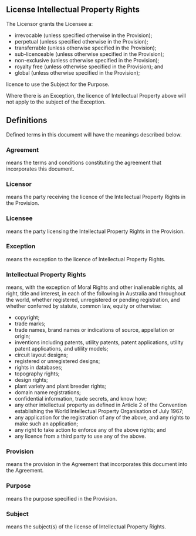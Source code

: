 ## License Intellectual Property Rights

The Licensor grants the Licensee a:

- irrevocable (unless specified otherwise in the Provision);
- perpetual (unless specified otherwise in the Provision);
- transferrable (unless otherwise specified in the Provision);
- sub-licenceable (unless otherwise specified in the Provision);
- non-exclusive (unless otherwise specified in the Provision);
- royalty free (unless otherwise specified in the Provision); and
- global (unless otherwise specified in the Provision);

licence to use the Subject for the Purpose.

Where there is an Exception, the licence of Intellectual Property above will not apply to the subject of the Exception.

## Definitions

Defined terms in this document will have the meanings described below.

### Agreement
means the terms and conditions constituting the agreement that incorporates this document.

### Licensor
means the party receiving the licence of the Intellectual Property Rights in the Provision.

### Licensee
means the party licensing the Intellectual Property Rights in the Provision.

### Exception
means the exception to the licence of Intellectual Property Rights.

### Intellectual Property Rights
means, with the exception of Moral Rights and other inalienable rights, all right, title and interest, in each of the following in Australia and throughout the world, whether registered, unregistered or pending registration, and whether conferred by statute, common law, equity or otherwise:
- copyright;
- trade marks;
- trade names, brand names or indications of source, appellation or origin;
- inventions including patents, utility patents, patent applications, utility patent applications, and utility models;
- circuit layout designs;
- registered or unregistered designs;
- rights in databases;
- topography rights;
- design rights;
- plant variety and plant breeder rights;
- domain name registrations;
- confidential information, trade secrets, and know how;
- any other intellectual property as defined in Article 2 of the Convention establishing the World Intellectual Property Organisation of July 1967;
- any application for the registration of any of the above, and any rights to make such an application;
- any right to take action to enforce any of the above rights; and
- any licence from a third party to use any of the above.

### Provision
means the provision in the Agreement that incorporates this document into the Agreement.

### Purpose
means the purpose specified in the Provision.

### Subject
means the subject(s) of the license of Intellectual Property Rights.
